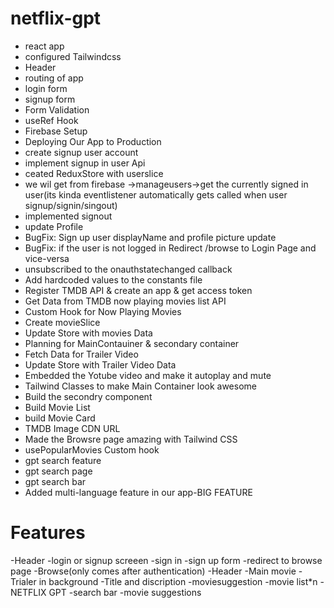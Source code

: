 # netflix-gpt

- react app
- configured Tailwindcss
- Header
- routing of app
- login form
- signup form
- Form Validation
- useRef Hook
- Firebase Setup
- Deploying Our App to Production
- create signup user account
- implement signup in user Api
- ceated ReduxStore with userslice
- we wil get from firebase ->manageusers->get the currently signed in user(its kinda eventlistener automatically gets called when user signup/signin/singout)
- implemented signout
- update Profile
- BugFix: Sign up user displayName and profile picture update
- BugFix: if the user is not logged in Redirect /browse to Login Page and vice-versa
- unsubscribed to the onauthstatechanged callback
- Add hardcoded values to the constants file
- Register TMDB API & create an app & get access token
- Get Data from TMDB now playing movies list API
- Custom Hook for Now Playing Movies
- Create movieSlice
- Update Store with movies Data
- Planning for MainContauiner & secondary container
- Fetch Data for Trailer Video
- Update Store with Trailer Video Data
- Embedded the Yotube video and make it autoplay and mute
- Tailwind Classes to make Main Container look awesome
- Build the secondry component
- Build Movie List
- build Movie Card
- TMDB Image CDN URL
- Made the Browsre page amazing with Tailwind CSS
- usePopularMovies Custom hook
- gpt search feature
- gpt search page
- gpt search bar
- Added multi-language feature in our app-BIG FEATURE

# Features

-Header
-login or signup screeen
-sign in
-sign up form
-redirect to browse page
-Browse(only comes after authentication)
-Header
-Main movie
-Trialer in background
-Title and discription
-moviesuggestion
-movie list\*n
-NETFLIX GPT
-search bar
-movie suggestions
